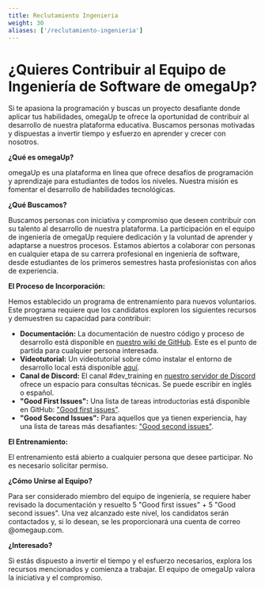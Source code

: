 ```yaml
---
title: Reclutamiento Ingenieria
weight: 30
aliases: ['/reclutamiento-ingenieria']
---
```


# ¿Quieres Contribuir al Equipo de Ingeniería de Software de omegaUp?

Si te apasiona la programación y buscas un proyecto desafiante donde aplicar tus habilidades, omegaUp te ofrece la oportunidad de contribuir al desarrollo de nuestra plataforma educativa.  Buscamos personas motivadas y dispuestas a invertir tiempo y esfuerzo en aprender y crecer con nosotros.

**¿Qué es omegaUp?**

omegaUp es una plataforma en línea que ofrece desafíos de programación y aprendizaje para estudiantes de todos los niveles.  Nuestra misión es fomentar el desarrollo de habilidades tecnológicas.

**¿Qué Buscamos?**

Buscamos personas con iniciativa y compromiso que deseen contribuir con su talento al desarrollo de nuestra plataforma.  La participación en el equipo de ingeniería de omegaUp requiere dedicación y la voluntad de aprender y adaptarse a nuestros procesos. Estamos abiertos a colaborar con personas en cualquier etapa de su carrera profesional en ingeniería de software, desde estudiantes de los primeros semestres hasta profesionistas con años de experiencia.

**El Proceso de Incorporación:**

Hemos establecido un programa de entrenamiento para nuevos voluntarios.  Este programa requiere que los candidatos exploren los siguientes recursos y demuestren su capacidad para contribuir:

*   **Documentación:** La documentación de nuestro código y proceso de desarrollo está disponible en [nuestro wiki de GitHub](https://github.com/omegaup/omegaup/wiki).  Este es el punto de partida para cualquier persona interesada.
*   **Videotutorial:** Un videotutorial sobre cómo instalar el entorno de desarrollo local está disponible [aquí](https://www.youtube.com/watch?v=H1PG4Dvje88).
*   **Canal de Discord:**  El canal \#dev\_training en [nuestro servidor de Discord](https://discord.com/invite/K3JFd9d3wk) ofrece un espacio para consultas técnicas. Se puede escribir en inglés o español.
*   **"Good First Issues":**  Una lista de tareas introductorias está disponible en GitHub: ["Good first issues"](https://github.com/omegaup/omegaup/issues?q=is%3Aissue+is%3Aopen+label%3A%22Good+first+issue%22).
*   **"Good Second Issues":**  Para aquellos que ya tienen experiencia, hay una lista de tareas más desafiantes: ["Good second issues"](https://github.com/omegaup/omegaup/issues?q=is%3Aissue+is%3Aopen+label%3A%22Good+second+issue%22).

**El Entrenamiento:**

El entrenamiento está abierto a cualquier persona que desee participar.  No es necesario solicitar permiso.

**¿Cómo Unirse al Equipo?**

Para ser considerado miembro del equipo de ingeniería, se requiere haber revisado la documentación y resuelto 5 "Good first issues" + 5 "Good second issues".  Una vez alcanzado este nivel, los candidatos serán contactados y, si lo desean, se les proporcionará una cuenta de correo @omegaup.com.

**¿Interesado?**

Si estás dispuesto a invertir el tiempo y el esfuerzo necesarios, explora los recursos mencionados y comienza a trabajar.  El equipo de omegaUp valora la iniciativa y el compromiso.
